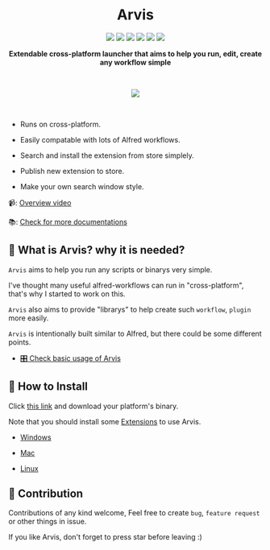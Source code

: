 <div align="center">
  <h1>Arvis</h1>
  <p>
  <img src="https://www.codefactor.io/repository/github/jopemachine/arvis/badge" />
  <img src="https://img.shields.io/github/downloads/jopemachine/arvis/total.svg" />
  <img src="https://img.shields.io/badge/License-MIT-blue.svg" />
  <img src="https://img.shields.io/badge/PRs-welcome-brightgreen.svg?style=flat" />
  <img src="https://img.shields.io/github/issues/jopemachine/arvis.svg" />
  <img src="https://badges.gitter.im/arvis-gitter/community.svg" />
  </p>
	<p>
		<b>Extendable cross-platform launcher that aims to help you run, edit, create any workflow simple</b>
	</p>
	<br>
	<p>
		<img src="https://user-images.githubusercontent.com/18283033/131144965-97a5b380-afcd-46c4-8298-55ac6b75bcce.gif" />
	</p>
	<br>
</div>
	
* Runs on cross-platform.

* Easily compatable with lots of Alfred workflows.

* Search and install the extension from store simplely.

* Publish new extension to store.

* Make your own search window style.

📹: [Overview video](https://www.youtube.com/watch?v=arRfdSaGM8I)

📚: [Check for more documentations](https://jopemachine.github.io/arvis-docs/)

## 💬 What is Arvis? why it is needed?

`Arvis` aims to help you run any scripts or binarys very simple.

I've thought many useful alfred-workflows can run in "cross-platform", that's why I started to work on this.

`Arvis` also aims to provide "librarys" to help create such `workflow`, `plugin` more easily.

`Arvis` is intentionally built similar to Alfred, but there could be some different points.

* [:control_knobs: Check basic usage of Arvis](https://jopemachine.github.io/arvis-docs/documents/basic-usage/)

## 🌈 How to Install

Click [this link](https://github.com/jopemachine/arvis/releases) and download your platform's binary.

Note that you should install some [Extensions](#take-a-look-at-useful-workflows-plugins) to use Arvis.

* [Windows](https://jopemachine.github.io/arvis-docs/documents/install/how-to-install-windows/)

* [Mac](https://jopemachine.github.io/arvis-docs/documents/install/how-to-install-mac/)

* [Linux](https://jopemachine.github.io/arvis-docs/documents/install/how-to-install-linux/)

## 🌟 Contribution

Contributions of any kind welcome, Feel free to create `bug`, `feature request` or other things in issue.

If you like Arvis, don't forget to press star before leaving :)
